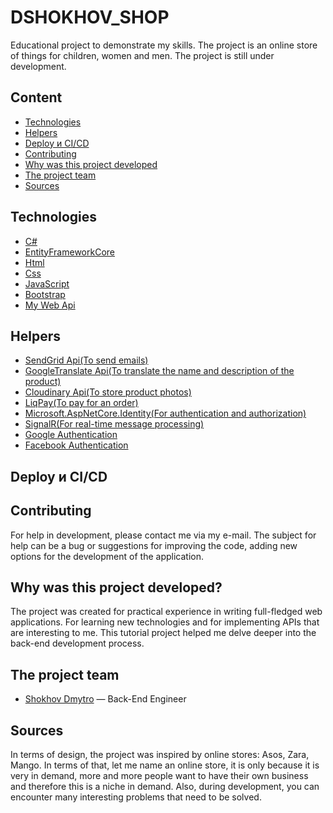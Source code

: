# DSHOKHOV_SHOP
Educational project to demonstrate my skills. The project is an online store of things for children, women and men. The project is still under development.

## Content
- [Technologies](#Technologies)
- [Helpers](#Helpers)
- [Deploy и CI/CD](#deploy-и-ci/cd)
- [Contributing](#contributing)
- [Why was this project developed](#why-was-this-project-developed)
- [The project team](#the-project-team)
- [Sources](#sources)

## Technologies
- [C#](https://learn.microsoft.com/en-us/dotnet/csharp/)
- [EntityFrameworkCore](https://learn.microsoft.com/en-us/ef/core/)
- [Html](https://www.w3schools.com/html/)
- [Css](https://www.w3schools.com/Css/)
- [JavaScript](https://www.javascript.com/)
- [Bootstrap](https://getbootstrap.com/)
- [My Web Api](https://github.com/dshohov/DSHOKHOV_SHOP/tree/develop/Search_WebApi)

## Helpers
- [SendGrid Api(To send emails)](https://sendgrid.com/)
- [GoogleTranslate Api(To translate the name and description of the product)](https://cloud.google.com/translate)
- [Cloudinary Api(To store product photos)](https://cloudinary.com/)
- [LiqPay(To pay for an order)](https://www.liqpay.ua/documentation/api/home)
- [Microsoft.AspNetCore.Identity(For authentication and authorization)](https://learn.microsoft.com/en-us/aspnet/core/security/authentication/identity?view=aspnetcore-8.0&tabs=visual-studio)
- [SignalR(For real-time message processing)](https://dotnet.microsoft.com/en-us/apps/aspnet/signalr)
- [Google Authentication](https://learn.microsoft.com/en-us/aspnet/core/security/authentication/social/google-logins?view=aspnetcore-7.0)
- [Facebook Authentication](https://learn.microsoft.com/en-us/aspnet/core/security/authentication/social/facebook-logins?view=aspnetcore-7.0)

## Deploy и CI/CD

## Contributing
For help in development, please contact me via my e-mail. The subject for help can be a bug or suggestions for improving the code, adding new options for the development of the application.

## Why was this project developed?
The project was created for practical experience in writing full-fledged web applications. For learning new technologies and for implementing APIs that are interesting to me. This tutorial project helped me delve deeper into the back-end development process.

## The project team
- [Shokhov Dmytro](https://t.me/f_a_g_e) — Back-End Engineer

## Sources
In terms of design, the project was inspired by online stores: Asos, Zara, Mango. In terms of that, let me name an online store, it is only because it is very in demand, more and more people want to have their own business and therefore this is a niche in demand. Also, during development, you can encounter many interesting problems that need to be solved. 
